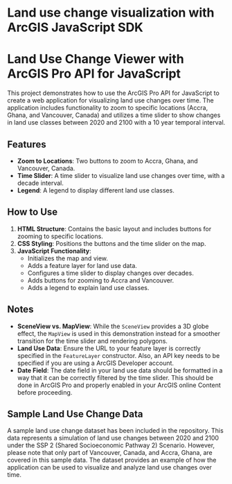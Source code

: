 # Land use change visualization with ArcGIS JavaScript SDK

# Land Use Change Viewer with ArcGIS Pro API for JavaScript

This project demonstrates how to use the ArcGIS Pro API for JavaScript to create a web application for visualizing land use changes over time. The application includes functionality to zoom to specific locations (Accra, Ghana, and Vancouver, Canada) and utilizes a time slider to show changes in land use classes between 2020 and 2100 with a 10 year temporal interval.

## Features

- **Zoom to Locations**: Two buttons to zoom to Accra, Ghana, and Vancouver, Canada.
- **Time Slider**: A time slider to visualize land use changes over time, with a decade interval.
- **Legend**: A legend to display different land use classes.

## How to Use

1. **HTML Structure**: Contains the basic layout and includes buttons for zooming to specific locations.
2. **CSS Styling**: Positions the buttons and the time slider on the map.
3. **JavaScript Functionality**: 
    - Initializes the map and view.
    - Adds a feature layer for land use data.
    - Configures a time slider to display changes over decades.
    - Adds buttons for zooming to Accra and Vancouver.
    - Adds a legend to explain land use classes.

## Notes

- **SceneView vs. MapView**: While the `SceneView` provides a 3D globe effect, the `MapView` is used in this demonstration instead for a smoother transition for the time slider and rendering polygons.
- **Land Use Data**: Ensure the URL to your feature layer is correctly specified in the `FeatureLayer` constructor. Also, an API key needs to be specified if you are using a ArcGIS Developer account.
- **Date Field**: The date field in your land use data should be formatted in a way that it can be correctly filtered by the time slider. This should be done in ArcGIS Pro and properly enabled in your ArcGIS online Content before proceeding.

## Sample Land Use Change Data

A sample land use change dataset has been included in the repository. This data represents a simulation of land use changes between 2020 and 2100 under the SSP 2 (Shared Socioeconomic Pathway 2) Scenario. However, please note that only part of Vancouver, Canada, and Accra, Ghana, are covered in this sample data. The dataset provides an example of how the application can be used to visualize and analyze land use changes over time. 




